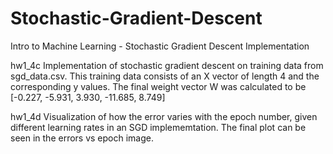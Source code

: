 # Stochastic-Gradient-Descent
Intro to Machine Learning - Stochastic Gradient Descent Implementation

hw1_4c
Implementation of stochastic gradient descent on training data from sgd_data.csv. This training data consists of an X vector of length 4 and the corresponding y values. The final weight vector W was calculated to be [-0.227, -5.931, 3.930, -11.685, 8.749]

hw1_4d
Visualization of how the error varies with the epoch number, given different learning rates in an SGD implememtation. The final plot can be seen in the errors vs epoch image.
